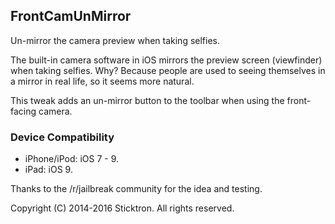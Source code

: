 ## FrontCamUnMirror

Un-mirror the camera preview when taking selfies.

The built-in camera software in iOS mirrors the preview screen (viewfinder) when taking selfies.
Why? Because people are used to seeing themselves in a mirror in real life, so it seems more natural.

This tweak adds an un-mirror button to the toolbar when using the front-facing camera.


### Device Compatibility

* iPhone/iPod: iOS 7 - 9.
* iPad: iOS 9.

Thanks to the /r/jailbreak community for the idea and testing.

Copyright (C) 2014-2016 Sticktron. All rights reserved.
